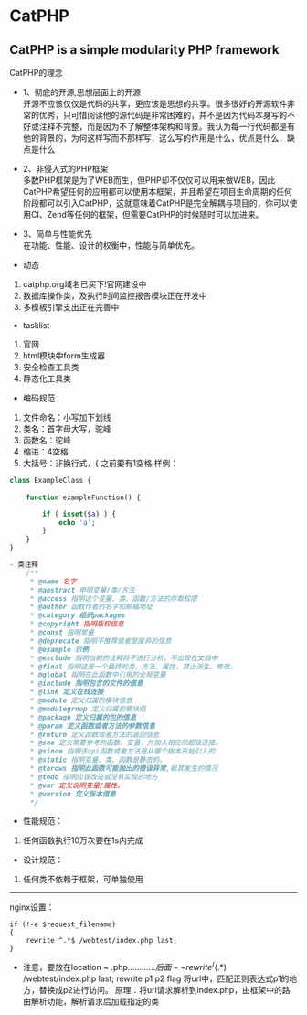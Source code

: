 CatPHP
======

CatPHP is a simple modularity PHP framework
------
CatPHP的理念

- 1、彻底的开源,思想层面上的开源<br>
开源不应该仅仅是代码的共享，更应该是思想的共享。很多很好的开源软件非常的优秀，只可惜阅读他的源代码是非常困难的，并不是因为代码本身写的不好或注释不完整，而是因为不了解整体架构和背景。我认为每一行代码都是有他的背景的，为何这样写而不那样写，这么写的作用是什么，优点是什么，缺点是什么

- 2、非侵入式的PHP框架<br>
多数PHP框架是为了WEB而生，但PHP却不仅仅可以用来做WEB，因此CatPHP希望任何的应用都可以使用本框架，并且希望在项目生命周期的任何阶段都可以引入CatPHP，这就意味着CatPHP是完全解耦与项目的，你可以使用CI、Zend等任何的框架，但需要CatPHP的时候随时可以加进来。


- 3、简单与性能优先<br>
在功能、性能、设计的权衡中，性能与简单优先。

- 动态
1. catphp.org域名已买下!官网建设中
2. 数据库操作类，及执行时间监控报告模块正在开发中
3. 多模板引擎支出正在完善中

- tasklist
1. 官网
2. html模块中form生成器
3. 安全检查工具类
4. 静态化工具类


- 编码规范
1. 文件命名：小写加下划线
2. 类名：首字母大写，驼峰
3. 函数名：驼峰
4. 缩进：4空格
5. 大括号：非换行式，{ 之前要有1空格
样例：
```php
class ExampleClass {
    
    function exampleFunction() {

        if ( isset($a) ) {
            echo 'a';
        }
    }
}

- 类注释
    /**
     * @name 名字
     * @abstract 申明变量/类/方法
     * @access 指明这个变量、类、函数/方法的存取权限
     * @author 函数作者的名字和邮箱地址
     * @category 组织packages
     * @copyright 指明版权信息
     * @const 指明常量
     * @deprecate 指明不推荐或者是废弃的信息
     * @example 示例
     * @exclude 指明当前的注释将不进行分析，不出现在文挡中
     * @final 指明这是一个最终的类、方法、属性，禁止派生、修改。
     * @global 指明在此函数中引用的全局变量
     * @include 指明包含的文件的信息
     * @link 定义在线连接
     * @module 定义归属的模块信息
     * @modulegroup 定义归属的模块组
     * @package 定义归属的包的信息
     * @param 定义函数或者方法的参数信息
     * @return 定义函数或者方法的返回信息
     * @see 定义需要参考的函数、变量，并加入相应的超级连接。
     * @since 指明该api函数或者方法是从哪个版本开始引入的
     * @static 指明变量、类、函数是静态的。
     * @throws 指明此函数可能抛出的错误异常,极其发生的情况
     * @todo 指明应该改进或没有实现的地方
     * @var 定义说明变量/属性。
     * @version 定义版本信息
     */
```


- 性能规范：
1. 任何函数执行10万次要在1s内完成

- 设计规范：
1. 任何类不依赖于框架，可单独使用


----------
nginx设置：
```
if (!-e $request_filename) 
{
    rewrite ^.*$ /webtest/index.php last;
}
```
- 注意，要放在location ~ \.php${............}后面
--rewrite ^/(.*)$ /webtest/index.php last;
rewrite p1 p2 flag
将url中，匹配正则表达式p1的地方，替换成p2进行访问。
原理：将url请求解析到index.php，由框架中的路由解析功能，解析请求后加载指定的类


